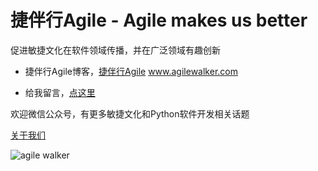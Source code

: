 # 捷伴行Agile - Agile makes us better
促进敏捷文化在软件领域传播，并在广泛领域有趣创新

- 捷伴行Agile博客，[捷伴行Agile](https://www.agilewalker.com/) www.agilewalker.com

- 给我留言，[点这里](https://www.agilewalker.com/reachme/)

欢迎微信公众号，有更多敏捷文化和Python软件开发相关话题

[关于我们](https://w.url.cn/s/AYZWI9D)

![agile walker](https://www.agilewalker.com/wp-content/uploads/2020/05/QR_Code_agilewalker.png)
